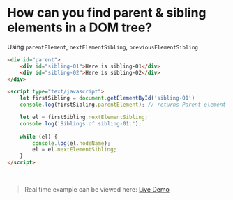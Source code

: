 # How can you find parent & sibling elements in a DOM tree?	

Using `parentElement`, `nextElementSibling`, `previousElementSibling` 

```html
<div id="parent">
    <div id="sibling-01">Here is sibling-01</div>
    <div id="sibling-02">Here is sibling-02</div>
</div>

<script type="text/javascript">
    let firstSibling = document.getElementById('sibling-01')
    console.log(firstSibling.parentElement); // returns Parent element

    let el = firstSibling.nextElementSibling;
    console.log('Siblings of sibling-01:');
    
    while (el) {
        console.log(el.nodeName);
        el = el.nextElementSibling;
    }
</script>
```


<br class="my-10"/>

> Real time example can be viewed here: <a href="../practices/A30.html" target="_blank">Live Demo</a>

<template v-slot:refvideo>
    <iframe src="https://www.youtube.com/embed/jt9ikcNGdKU" allowfullscreen></iframe>
</template>